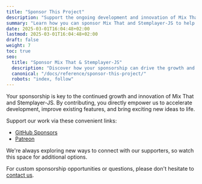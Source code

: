 ```yaml
---
title: "Sponsor This Project"
description: "Support the ongoing development and innovation of Mix That and Stemplayer-JS by becoming a sponsor."
summary: "Learn how you can sponsor Mix That and Stemplayer-JS to help accelerate development and unlock new features."
date: 2025-03-01T16:04:48+02:00
lastmod: 2025-03-01T16:04:48+02:00
draft: false
weight: 7
toc: true
seo:
  title: "Sponsor Mix That & Stemplayer-JS"
  description: "Discover how your sponsorship can drive the growth and innovation of Mix That and Stemplayer-JS. Support us via GitHub Sponsors, Patreon, or contact us for custom opportunities."
  canonical: "/docs/reference/sponsor-this-project/"
  robots: "index, follow"
---
```


Your sponsorship is key to the continued growth and innovation of Mix That and Stemplayer-JS. By contributing, you directly empower us to accelerate development, improve existing features, and bring exciting new ideas to life.

Support our work via these convenient links:

- [GitHub Sponsors](https://github.com/sponsors/stemplayer-js)
- [Patreon](https://www.patreon.com/mixthat)

We're always exploring new ways to connect with our supporters, so watch this space for additional options.

For custom sponsorship opportunities or questions, please don't hesitate to [contact us](/contact).

